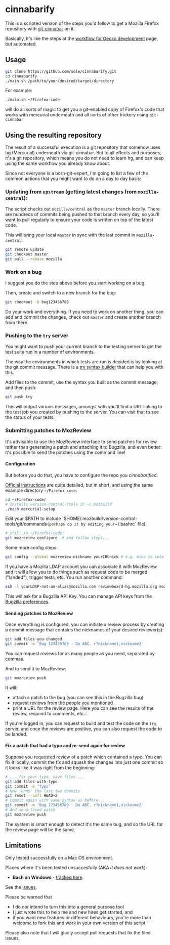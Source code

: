 # cinnabarify

This is a scripted version of the steps you'd follow to get a Mozilla Firefox repository with [git-cinnabar](https://github.com/glandium/git-cinnabar) on it.

Basically, it's like the steps at the [workflow for Gecko development](https://github.com/glandium/git-cinnabar/wiki/Mozilla:-A-git-workflow-for-Gecko-development) page, but automated.

## Usage

```bash
git clone https://github.com/sole/cinnabarify.git
cd cinnabarify
./main.sh /path/to/your/desired/target/directory
```

For example:

```bash
./main.sh ~/Firefox-code
```

will do all sorts of magic to get you a git-enabled copy of Firefox's code that works with mercurial underneath and all sorts of other trickery using `git-cinnabar`

## Using the resulting repository

The result of a successful execution is a git repository that somehow uses hg (Mercurial) underneath via git-cinnabar. But to all effects and purposes, it's a git repository, which means you do not need to learn hg, and can keep using the same workflow you already know about.

Since not everyone is a born-git-expert, I'm going to list a few of the common actions that you might want to do on a day to day basis:

### Updating from `upstream` (getting latest changes from `mozilla-central`):

The script checks out `mozilla/central` as the `master` branch locally. There are hundreds of commits being pushed to that branch every day, so you'll want to pull regularly to ensure your code is written on top of the latest code.

This will bring your local `master` in sync with the last commit in `mozilla-central`:

```bash
git remote update
git checkout master
git pull --rebase mozilla
```

### Work on a bug

I suggest you do the step above before you start working on a bug.

Then, create and switch to a new branch for the bug:

```bash
git checkout -b bug123456789
```

Do your work and everything. If you need to work on another thing, you can add and commit the changes, check out `master` and create another branch from there.

### Pushing to the `try` server

You might want to push your current branch to the testing server to get the test suite run in a number of environments.

The way the environments in which tests are run is decided is by looking at the git commit message. There is a [try syntax builder](https://mozilla-releng.net/trychooser/) that can help you with this.

<!--TODO: add some common try syntaxes-->

Add files to the commit, use the syntax you built as the commit message, and then push:

```bash
git push try
```

This will output various messages, amongst with you'll find a URL linking to the test job you created by pushing to the server. You can visit that to see the status of your tests.

### Submitting patches to MozReview

It's advisable to use the MozReview interface to send patches for review rather than generating a patch and attaching it to Bugzilla, and even better: it's possible to send the patches using the command line!

#### Configuration 

But before you do that, you have to configure the repo you *cinnabarified*.

[Official instructions](http://mozilla-version-control-tools.readthedocs.io/en/latest/mozreview/install.html) are quite detailed, but in short, and using the same example directory `~/Firefox-code`:

```bash
cd ~/Firefox-code/
# Installs version-control-tools in ~/.mozbuild
./mach mercurial-setup
```

Edit your $PATH to include `$HOME/.mozbuild/version-control-tools/git/commands` (perhaps do it by editing your `~/.bashrc` file).

```bash
# still in ~/Firefox-code:
git mozreview configure  # and follow steps...
```

Some more config steps:

```bash
git config --global mozreview.nickname yourIRCnick # e.g. mine is sole
```

If you have a Mozilla LDAP account you can associate it with MozReview and it will allow you to do things such as request code to be merged ("landed"), trigger tests, etc. You run another command:

```bash
ssh -l yourLDAP-not-an-alias@mozilla.com reviewboard-hg.mozilla.org mozreview-ldap-associate
```

This will ask for a Bugzilla API Key. You can manage API keys from the [Bugzilla preferences](https://bugzilla.mozilla.org/userprefs.cgi?tab=apikey).

#### Sending patches to MozReview

Once everything is configured, you can initiate a review process by creating a commit message that contains the nicknames of your desired reviewer(s):

```bash
git add files-you-changed
git commit -m 'Bug 123456789 - Do ABC. r?nickname1,nickname2'
```

You can request reviews for as many people as you need, separated by commas.

And to send it to MozReview:

```bash
git mozreview push
```

It will:

- attach a patch to the bug (you can see this in the Bugzilla bug)
- request reviews from the people you mentioned
- print a URL for the review page. Here you can see the results of the review, respond to comments, etc...

If you're logged in, you can request to build and test the code on the `try` server, and once the reviews are positive, you can also request the code to be landed.

#### Fix a patch that had a typo and re-send again for review

Suppose you requested review of a patch which contained a typo. You can fix it locally, commit the fix and squash the changes into just one commit so it looks like it was right from the beginning:

```bash
# ... fix your typo, save files ...
git add files-with-typo
git commit -m 'typo'
# Now 'undo' the last two commits
git reset --soft HEAD~2
# Commit again with same syntax as before...
git commit -m 'Bug 123456789 - Do ABC. r?nickname1,nickname2'
# And send fixed patch
git mozreview push
```

The system is smart enough to detect it's the same bug, and so the URL for the review page will be the same.

## Limitations

Only tested successfully on a Mac OS environment.

Places where it's been tested unsuccesfully (AKA *it does not work*):
* **Bash on Windows** - [tracked here](https://github.com/sole/cinnabarify/issues/3).

See the [issues](https://github.com/sole/cinnabarify/issues).

Please be warned that
- I do *not* intend to turn this into a general purpose tool
- I just wrote this to help me and new hires get started, and 
- if you want new features or different behaviours, you're more than welcome to fork this and work in your own version of this script

Please also note that I will gladly accept pull requests that fix the filed issues.
